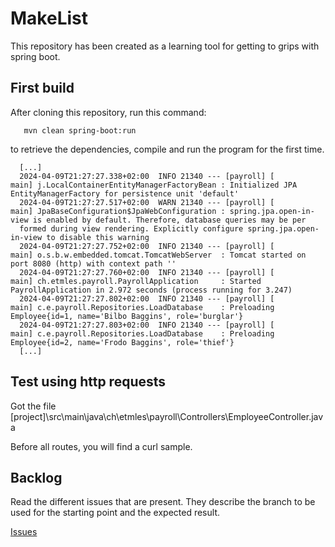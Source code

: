 # MakeList

This repository has been created as a learning tool for getting to grips with spring boot.

## First build

After cloning this repository, run this command:

```
   mvn clean spring-boot:run
```

to retrieve the dependencies, compile and run the program for the first time.

```
  [...]
  2024-04-09T21:27:27.338+02:00  INFO 21340 --- [payroll] [           main] j.LocalContainerEntityManagerFactoryBean : Initialized JPA EntityManagerFactory for persistence unit 'default'
  2024-04-09T21:27:27.517+02:00  WARN 21340 --- [payroll] [           main] JpaBaseConfiguration$JpaWebConfiguration : spring.jpa.open-in-view is enabled by default. Therefore, database queries may be per
  formed during view rendering. Explicitly configure spring.jpa.open-in-view to disable this warning
  2024-04-09T21:27:27.752+02:00  INFO 21340 --- [payroll] [           main] o.s.b.w.embedded.tomcat.TomcatWebServer  : Tomcat started on port 8080 (http) with context path ''
  2024-04-09T21:27:27.760+02:00  INFO 21340 --- [payroll] [           main] ch.etmles.payroll.PayrollApplication     : Started PayrollApplication in 2.972 seconds (process running for 3.247)
  2024-04-09T21:27:27.802+02:00  INFO 21340 --- [payroll] [           main] c.e.payroll.Repositories.LoadDatabase    : Preloading Employee{id=1, name='Bilbo Baggins', role='burglar'}
  2024-04-09T21:27:27.803+02:00  INFO 21340 --- [payroll] [           main] c.e.payroll.Repositories.LoadDatabase    : Preloading Employee{id=2, name='Frodo Baggins', role='thief'}
  [...]
```

## Test using http requests

Got the file [project]\src\main\java\ch\etmles\payroll\Controllers\EmployeeController.java

Before all routes, you will find a curl sample.

## Backlog

Read the different issues that are present. They describe the branch to be used for the starting point and the expected result.

[Issues](https://github.com/ETML-ES-FWBE/exam-training/issues)

